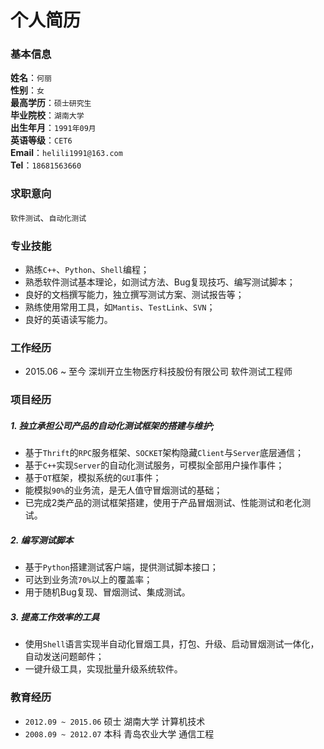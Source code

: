 # 个人简历


### 基本信息

**姓名**：`何丽`  
**性别**：`女`  
**最高学历**：`硕士研究生`  
**毕业院校**：`湖南大学`  
**出生年月**：`1991年09月`  
**英语等级**：`CET6`  
**Email**：`helili1991@163.com`  
**Tel**：`18681563660`  

### 求职意向
  `软件测试`、`自动化测试`  

### 专业技能  

  + 熟练`C++`、`Python`、`Shell`编程；  
  + 熟悉软件测试基本理论，如测试方法、Bug复现技巧、编写测试脚本；  
  + 良好的文档撰写能力，独立撰写测试方案、测试报告等；  
  + 熟练使用常用工具，如`Mantis`、`TestLink`、`SVN`；  
  + 良好的英语读写能力。  

### 工作经历  

  + 2015.06 ~ 至今  深圳开立生物医疗科技股份有限公司  软件测试工程师  

### 项目经历  

##### 1. 独立承担公司产品的自动化测试框架的搭建与维护;  
  + 基于`Thrift`的`RPC`服务框架、`SOCKET`架构隐藏`Client`与`Server`底层通信；  
  + 基于`C++`实现`Server`的自动化测试服务，可模拟全部用户操作事件；  
  + 基于`QT`框架，模拟系统的`GUI`事件；  
  + 能模拟`90%`的业务流，是无人值守冒烟测试的基础；  
  + 已完成2类产品的测试框架搭建，使用于产品冒烟测试、性能测试和老化测试。  

##### 2. 编写测试脚本  
  + 基于`Python`搭建测试客户端，提供测试脚本接口；  
  + 可达到业务流`70%`以上的覆盖率；  
  + 用于随机Bug复现、冒烟测试、集成测试。  

##### 3. 提高工作效率的工具  
  + 使用`Shell`语言实现半自动化冒烟工具，打包、升级、启动冒烟测试一体化，自动发送问题邮件；  
  + 一键升级工具，实现批量升级系统软件。  

### 教育经历

  + `2012.09 ~ 2015.06`   硕士  湖南大学        计算机技术  
  + `2008.09 ~ 2012.07`   本科  青岛农业大学    通信工程  
